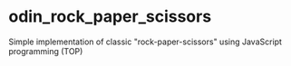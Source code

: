 # odin_rock_paper_scissors
Simple implementation of classic "rock-paper-scissors" using JavaScript programming (TOP)
